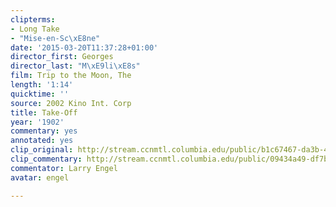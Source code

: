 ```yaml
---
clipterms:
- Long Take
- "Mise-en-Sc\xE8ne"
date: '2015-03-20T11:37:28+01:00'
director_first: Georges
director_last: "M\xE9li\xE8s"
film: Trip to the Moon, The
length: '1:14'
quicktime: ''
source: 2002 Kino Int. Corp
title: Take-Off
year: '1902'
commentary: yes
annotated: yes
clip_original: http://stream.ccnmtl.columbia.edu/public/b1c67467-da3b-4af2-b363-d72c018860a7_480-029_moon_FLG_et.mp4
clip_commentary: http://stream.ccnmtl.columbia.edu/public/09434a49-df7b-4522-bb2d-acfbaaa4f86e_480-029_moon_commentary_FLG_et.mp4
commentator: Larry Engel
avatar: engel

---
```

